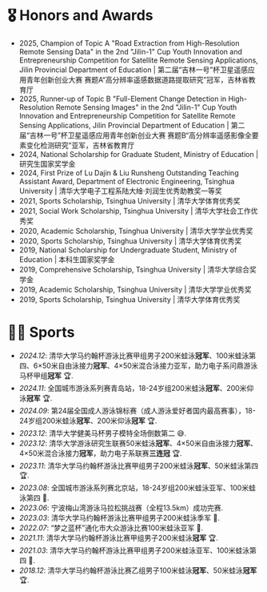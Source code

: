# 🎖 Honors and Awards

- 2025, Champion of Topic A "Road Extraction from High-Resolution Remote Sensing Data" in the 2nd "Jilin-1" Cup Youth Innovation and Entrepreneurship Competition for Satellite Remote Sensing Applications, Jilin Provincial Department of Education \| 第二届“吉林一号”杯卫星遥感应用青年创新创业大赛 赛题A“高分辨率遥感数据道路提取研究”冠军，吉林省教育厅
- 2025, Runner-up of Topic B "Full-Element Change Detection in High-Resolution Remote Sensing Images" in the 2nd "Jilin-1" Cup Youth Innovation and Entrepreneurship Competition for Satellite Remote Sensing Applications, Jilin Provincial Department of Education \| 第二届“吉林一号”杯卫星遥感应用青年创新创业大赛 赛题B“高分辨率遥感影像全要素变化检测研究”亚军，吉林省教育厅
- 2024, National Scholarship for Graduate Student, Ministry of Education \| 研究生国家奖学金
- 2024, First Prize of Lu Dajin & Liu Runsheng Outstanding Teaching Assistant Award, Department of Electronic Engineering, Tsinghua University \| 清华大学电子工程系陆大䋮·刘润生优秀助教奖一等奖
- 2021, Sports Scholarship, Tsinghua University \| 清华大学体育优秀奖
- 2021, Social Work Scholarship, Tsinghua University \| 清华大学社会工作优秀奖
- 2020, Academic Scholarship, Tsinghua University \| 清华大学学业优秀奖
- 2020, Sports Scholarship, Tsinghua University \| 清华大学体育优秀奖
- 2019, National Scholarship for Undergraduate Student, Ministry of Education \| 本科生国家奖学金
- 2019, Comprehensive Scholarship, Tsinghua University \| 清华大学综合奖学金
- 2019, Academic Scholarship, Tsinghua University \| 清华大学学业优秀奖
- 2019, Sports Scholarship, Tsinghua University \| 清华大学体育优秀奖


# 🏊‍♂️ Sports

- *2024.12*: 清华大学马约翰杯游泳比赛甲组男子200米蛙泳**冠军**、100米蛙泳第四、6×50米自由泳接力**冠军**、4×50米混合泳接力亚军，助力电子系问鼎游泳马杯甲组**冠军** 🏆.
- *2024.11*: 全国城市游泳系列赛青岛站，18-24岁组200米蛙泳**冠军**、200米仰泳**冠军** 🏆.
- *2024.09*: 第24届全国成人游泳锦标赛（成人游泳爱好者国内最高赛事），18-24岁组200米蛙泳**冠军**、200米仰泳**冠军** 🏆.
- *2023.12*: 清华大学健美马杯男子模特全场倒数第二 😅.
- *2023.12*: 清华大学游泳研究生联赛50米蛙泳**冠军**、4×50米自由泳接力**冠军**、4×50米混合泳接力**冠军**，助力电子系联赛**三连冠** 🏆.
- *2023.11*: 清华大学马约翰杯游泳比赛甲组男子200米蛙泳**冠军**、50米蛙泳第四 🏆.
- *2023.08*: 全国城市游泳系列赛北京站，18-24岁组200米蛙泳亚军、100米蛙泳第四 🏅.
- *2023.06*: 宁波梅山湾游泳马拉松挑战赛（全程13.5km）成功完赛.
- *2023.03*: 清华大学马约翰杯游泳比赛甲组男子200米蛙泳季军 🏅.
- *2022.07*: “梦之蓝杯”通化市大众游泳比赛100米蛙泳亚军 🏅.
- *2021.11*: 清华大学马约翰杯游泳比赛甲组男子200米蛙泳**冠军** 🏆.
- *2021.03*: 清华大学马约翰杯游泳比赛甲组男子200米蛙泳亚军、100米蛙泳第四 🏅.
- *2018.12*: 清华大学马约翰杯游泳比赛乙组男子100米蛙泳**冠军**、50米蛙泳**冠军** 🏆.